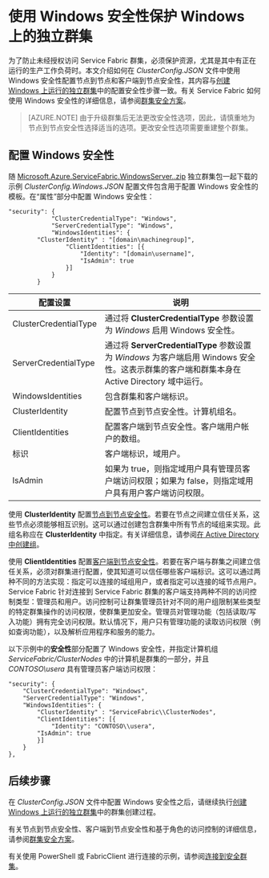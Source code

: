 <properties
    pageTitle="使用 Windows 安全性保护 Windows 上运行的群集 | Azure"
    description="了解如何使用 Windows 安全性在 Windows 上运行的独立群集中配置节点到节点安全性和客户端到节点安全性。"
    services="service-fabric"
    documentationcenter=".net"
    author="rwike77"
    manager="timlt"
    editor="" />
<tags
    ms.assetid="ce3bf686-ffc4-452f-b15a-3c812aa9e672"
    ms.service="service-fabric"
    ms.devlang="dotnet"
    ms.topic="article"
    ms.tgt_pltfrm="NA"
    ms.workload="NA"
    ms.date="12/09/2016"
    wacn.date="01/17/2017"
    ms.author="ryanwi" />  


# 使用 Windows 安全性保护 Windows 上的独立群集

为了防止未经授权访问 Service Fabric 群集，必须保护资源，尤其是其中有正在运行的生产工作负荷时。本文介绍如何在 *ClusterConfig.JSON* 文件中使用 Windows 安全性配置节点到节点和客户端到节点安全性，其内容与[创建 Windows 上运行的独立群集](/documentation/articles/service-fabric-cluster-creation-for-windows-server/)中的配置安全性步骤一致。有关 Service Fabric 如何使用 Windows 安全性的详细信息，请参阅[群集安全方案](/documentation/articles/service-fabric-cluster-security/)。

>[AZURE.NOTE]
由于升级群集后无法更改安全性选项，因此，请慎重地为节点到节点安全性选择适当的选项。更改安全性选项需要重建整个群集。

## 配置 Windows 安全性
随 [Microsoft.Azure.ServiceFabric.WindowsServer.<version>.zip](http://go.microsoft.com/fwlink/?LinkId=730690) 独立群集包一起下载的示例 *ClusterConfig.Windows.JSON* 配置文件包含用于配置 Windows 安全性的模板。在“属性”部分中配置 Windows 安全性：


	"security": {
	            "ClusterCredentialType": "Windows",
	            "ServerCredentialType": "Windows",
	            "WindowsIdentities": {
			"ClusterIdentity" : "[domain\machinegroup]",
	                "ClientIdentities": [{
	                    "Identity": "[domain\username]",
	                    "IsAdmin": true
	                }]
	            }
	        }


| **配置设置** | **说明** |
| --- | --- |
| ClusterCredentialType |通过将 **ClusterCredentialType** 参数设置为 *Windows* 启用 Windows 安全性。 |
| ServerCredentialType |通过将 **ServerCredentialType** 参数设置为 *Windows* 为客户端启用 Windows 安全性。这表示群集的客户端和群集本身在 Active Directory 域中运行。 |
| WindowsIdentities |包含群集和客户端标识。 |
| ClusterIdentity |配置节点到节点安全性。计算机组名。 |
| ClientIdentities |配置客户端到节点安全性。客户端用户帐户的数组。 |
| 标识 |客户端标识，域用户。 |
| IsAdmin |如果为 true，则指定域用户具有管理员客户端访问权限；如果为 false，则指定域用户具有用户客户端访问权限。 |

使用 **ClusterIdentity** 配置[节点到节点安全性](/documentation/articles/service-fabric-cluster-security/#node-to-node-security)。若要在节点之间建立信任关系，这些节点必须能够相互识别。这可以通过创建包含群集中所有节点的域组来实现。此组名称应在 **ClusterIdentity** 中指定。有关详细信息，请参阅[在 Active Directory 中创建组](https://msdn.microsoft.com/zh-cn/library/aa545347(v=cs.70).aspx)。

使用 **ClientIdentities** 配置[客户端到节点安全性](/documentation/articles/service-fabric-cluster-security/#client-to-node-security)。若要在客户端与群集之间建立信任关系，必须对群集进行配置，使其知道可以信任哪些客户端标识。这可以通过两种不同的方法实现：指定可以连接的域组用户，或者指定可以连接的域节点用户。Service Fabric 针对连接到 Service Fabric 群集的客户端支持两种不同的访问控制类型：管理员和用户。访问控制可让群集管理员针对不同的用户组限制某些类型的特定群集操作的访问权限，使群集更加安全。管理员对管理功能（包括读取/写入功能）拥有完全访问权限。默认情况下，用户只有管理功能的读取访问权限（例如查询功能），以及解析应用程序和服务的能力。

以下示例中的**安全性**部分配置了 Windows 安全性，并指定计算机组 *ServiceFabric/ClusterNodes* 中的计算机是群集的一部分，并且 *CONTOSO\\usera* 具有管理员客户端访问权限：


	"security": {
	    "ClusterCredentialType": "Windows",
	    "ServerCredentialType": "Windows",
	    "WindowsIdentities": {
			"ClusterIdentity" : "ServiceFabric\\ClusterNodes",
	        "ClientIdentities": [{
	            "Identity": "CONTOSO\\usera",
	        "IsAdmin": true
	        }]
	    }
	},


## 后续步骤

在 *ClusterConfig.JSON* 文件中配置 Windows 安全性之后，请继续执行[创建 Windows 上运行的独立群集](/documentation/articles/service-fabric-cluster-creation-for-windows-server/)中的群集创建过程。

有关节点到节点安全性、客户端到节点安全性和基于角色的访问控制的详细信息，请参阅[群集安全方案](/documentation/articles/service-fabric-cluster-security/)。

有关使用 PowerShell 或 FabricClient 进行连接的示例，请参阅[连接到安全群集](/documentation/articles/service-fabric-connect-to-secure-cluster/)。

<!---HONumber=Mooncake_Quality_Review_0117_2017-->